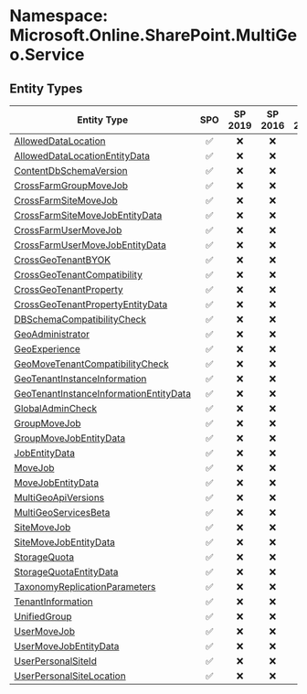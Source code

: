 # Namespace: Microsoft.Online.SharePoint.MultiGeo.Service

## Entity Types

Entity Type | SPO | SP 2019 | SP 2016 | SP 2013
----------|:---:|:-------:|:-------:|:-------:
[AllowedDataLocation](./EntityTypes/AllowedDataLocation.md) | ✅ | ❌ | ❌ | ❌
[AllowedDataLocationEntityData](./EntityTypes/AllowedDataLocationEntityData.md) | ✅ | ❌ | ❌ | ❌
[ContentDbSchemaVersion](./EntityTypes/ContentDbSchemaVersion.md) | ✅ | ❌ | ❌ | ❌
[CrossFarmGroupMoveJob](./EntityTypes/CrossFarmGroupMoveJob.md) | ✅ | ❌ | ❌ | ❌
[CrossFarmSiteMoveJob](./EntityTypes/CrossFarmSiteMoveJob.md) | ✅ | ❌ | ❌ | ❌
[CrossFarmSiteMoveJobEntityData](./EntityTypes/CrossFarmSiteMoveJobEntityData.md) | ✅ | ❌ | ❌ | ❌
[CrossFarmUserMoveJob](./EntityTypes/CrossFarmUserMoveJob.md) | ✅ | ❌ | ❌ | ❌
[CrossFarmUserMoveJobEntityData](./EntityTypes/CrossFarmUserMoveJobEntityData.md) | ✅ | ❌ | ❌ | ❌
[CrossGeoTenantBYOK](./EntityTypes/CrossGeoTenantBYOK.md) | ✅ | ❌ | ❌ | ❌
[CrossGeoTenantCompatibility](./EntityTypes/CrossGeoTenantCompatibility.md) | ✅ | ❌ | ❌ | ❌
[CrossGeoTenantProperty](./EntityTypes/CrossGeoTenantProperty.md) | ✅ | ❌ | ❌ | ❌
[CrossGeoTenantPropertyEntityData](./EntityTypes/CrossGeoTenantPropertyEntityData.md) | ✅ | ❌ | ❌ | ❌
[DBSchemaCompatibilityCheck](./EntityTypes/DBSchemaCompatibilityCheck.md) | ✅ | ❌ | ❌ | ❌
[GeoAdministrator](./EntityTypes/GeoAdministrator.md) | ✅ | ❌ | ❌ | ❌
[GeoExperience](./EntityTypes/GeoExperience.md) | ✅ | ❌ | ❌ | ❌
[GeoMoveTenantCompatibilityCheck](./EntityTypes/GeoMoveTenantCompatibilityCheck.md) | ✅ | ❌ | ❌ | ❌
[GeoTenantInstanceInformation](./EntityTypes/GeoTenantInstanceInformation.md) | ✅ | ❌ | ❌ | ❌
[GeoTenantInstanceInformationEntityData](./EntityTypes/GeoTenantInstanceInformationEntityData.md) | ✅ | ❌ | ❌ | ❌
[GlobalAdminCheck](./EntityTypes/GlobalAdminCheck.md) | ✅ | ❌ | ❌ | ❌
[GroupMoveJob](./EntityTypes/GroupMoveJob.md) | ✅ | ❌ | ❌ | ❌
[GroupMoveJobEntityData](./EntityTypes/GroupMoveJobEntityData.md) | ✅ | ❌ | ❌ | ❌
[JobEntityData](./EntityTypes/JobEntityData.md) | ✅ | ❌ | ❌ | ❌
[MoveJob](./EntityTypes/MoveJob.md) | ✅ | ❌ | ❌ | ❌
[MoveJobEntityData](./EntityTypes/MoveJobEntityData.md) | ✅ | ❌ | ❌ | ❌
[MultiGeoApiVersions](./EntityTypes/MultiGeoApiVersions.md) | ✅ | ❌ | ❌ | ❌
[MultiGeoServicesBeta](./EntityTypes/MultiGeoServicesBeta.md) | ✅ | ❌ | ❌ | ❌
[SiteMoveJob](./EntityTypes/SiteMoveJob.md) | ✅ | ❌ | ❌ | ❌
[SiteMoveJobEntityData](./EntityTypes/SiteMoveJobEntityData.md) | ✅ | ❌ | ❌ | ❌
[StorageQuota](./EntityTypes/StorageQuota.md) | ✅ | ❌ | ❌ | ❌
[StorageQuotaEntityData](./EntityTypes/StorageQuotaEntityData.md) | ✅ | ❌ | ❌ | ❌
[TaxonomyReplicationParameters](./EntityTypes/TaxonomyReplicationParameters.md) | ✅ | ❌ | ❌ | ❌
[TenantInformation](./EntityTypes/TenantInformation.md) | ✅ | ❌ | ❌ | ❌
[UnifiedGroup](./EntityTypes/UnifiedGroup.md) | ✅ | ❌ | ❌ | ❌
[UserMoveJob](./EntityTypes/UserMoveJob.md) | ✅ | ❌ | ❌ | ❌
[UserMoveJobEntityData](./EntityTypes/UserMoveJobEntityData.md) | ✅ | ❌ | ❌ | ❌
[UserPersonalSiteId](./EntityTypes/UserPersonalSiteId.md) | ✅ | ❌ | ❌ | ❌
[UserPersonalSiteLocation](./EntityTypes/UserPersonalSiteLocation.md) | ✅ | ❌ | ❌ | ❌
